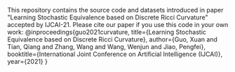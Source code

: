 This repository contains the source code and datasets introduced in paper "Learning Stochastic Equivalence based on Discrete Ricci Curvature" accepted by IJCAI-21.
Please cite our paper if you use this code in your own work:
@inproceedings{guo2021curvature,
  title={Learning Stochastic Equivalence based on Discrete Ricci Curvature},
  author={Guo, Xuan and Tian, Qiang and Zhang, Wang and Wang, Wenjun and Jiao, Pengfei},
  booktitle={International Joint Conference on Artificial Intelligence (IJCAI)},
  year={2021}
}
